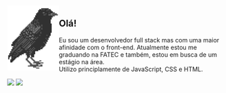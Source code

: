 <img align="left" src="raven.png">

## Olá! <br>
Eu sou um desenvolvedor full stack mas com uma maior afinidade com o front-end.
Atualmente estou me graduando na FATEC e também, estou em busca de um estágio na área.
<br>
Utilizo principlamente de JavaScript, CSS e HTML.
<br>
<div> 
  <a href="https://www.instagram.com/gabaallves/" target="_blank"><img src="https://img.shields.io/badge/-Instagram-%23E4405F?style=for-the-badge&logo=instagram&logoColor=white" target="_blank"></a>
  <a href="https://www.linkedin.com/in/gabrielsilvalves331/" target="_blank"><img src="https://img.shields.io/badge/-LinkedIn-%230077B5?style=for-the-badge&logo=linkedin&logoColor=white" target="_blank"></a>  
</div>
 <!-- - 🌱 Learning PHP & JavaScript
<div align="center">
  <a href="https://github.com/GabrielSilvaMEL">
  <img height="150em" src="https://github-readme-stats.vercel.app/api?username=GabrielSilvaMEL&show_icons=true&theme=onedark&include_all_commits=true&count_private=true"/>
  <img height="150em" src="https://github-readme-stats.vercel.app/api/top-langs/?username=GabrielSilvaMEL&layout=compact&theme=onedark"/>
</div>
<div style="display: inline_block"><br>
  <img align="center" alt="HTML" height="30" width="40" src="https://raw.githubusercontent.com/devicons/devicon/master/icons/html5/html5-original.svg" rel="nofollow">
  <img align="center" alt="CSS" height="30" width="40" src="https://raw.githubusercontent.com/devicons/devicon/master/icons/css3/css3-original.svg" rel="nofollow">
  <img align="center" alt="Python" height="30" width="40" src="https://raw.githubusercontent.com/devicons/devicon/master/icons/python/python-original.svg" rel="nofollow">
  <img align="center" alt="Csharp" height="30" width="40" src="https://raw.githubusercontent.com/devicons/devicon/master/icons/csharp/csharp-original.svg" rel="nofollow">

</div>

<div> 
  <a href="https://www.instagram.com/gabaallves/" target="_blank"><img src="https://img.shields.io/badge/-Instagram-%23E4405F?style=for-the-badge&logo=instagram&logoColor=white" target="_blank"></a>
  <a href="https://www.linkedin.com/in/gabrielsilvalves331/" target="_blank"><img src="https://img.shields.io/badge/-LinkedIn-%230077B5?style=for-the-badge&logo=linkedin&logoColor=white" target="_blank"></a>  
</div> -->




